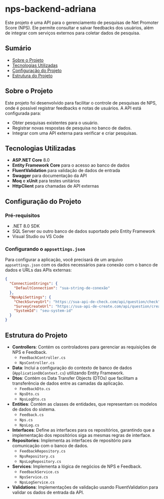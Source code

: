# nps-backend-adriana

Este projeto é uma API para o gerenciamento de pesquisas de Net Promoter Score (NPS). Ele permite consultar e salvar feedbacks dos usuários, além de integrar com serviços externos para coletar dados de pesquisa.

## Sumário

- [Sobre o Projeto](#sobre-o-projeto)
- [Tecnologias Utilizadas](#tecnologias-utilizadas)
- [Configuração do Projeto](#configuração-do-projeto)
- [Estrutura do Projeto](#estrutura-do-projeto)

## Sobre o Projeto

Este projeto foi desenvolvido para facilitar o controle de pesquisas de NPS, onde é possível registrar feedbacks e notas de usuários. A API está configurada para:
- Obter pesquisas existentes para o usuário.
- Registrar novas respostas de pesquisa no banco de dados.
- Integrar com uma API externa para verificar e criar pesquisas.

## Tecnologias Utilizadas

- **ASP.NET Core** 8.0
- **Entity Framework Core** para o acesso ao banco de dados
- **FluentValidation** para validação de dados de entrada
- **Swagger** para documentação da API
- **Moq** e **xUnit** para testes unitários
- **HttpClient** para chamadas de API externas

## Configuração do Projeto

### Pré-requisitos

- .NET 8.0 SDK
- SQL Server ou outro banco de dados suportado pelo Entity Framework
- Visual Studio ou VS Code

### Configurando o `appsettings.json`

Para configurar a aplicação, você precisará de um arquivo `appsettings.json` com os dados necessários para conexão com o banco de dados e URLs das APIs externas:

```json
{
  "ConnectionStrings": {
    "DefaultConnection": "sua-string-de-conexão"
  },
  "NpsApiSettings": {
    "CheckSurveyUrl": "https://sua-api-de-check.com/api/question/check",
    "SurveyCreateUrl": "https://sua-api-de-create.com/api/question/create",
    "SystemId": "seu-system-id"
  }
}
````

## Estrutura do Projeto

- **Controllers**: Contém os controladores para gerenciar as requisições de NPS e Feedback.
  - `FeedbackController.cs`
  - `NpsController.cs`
- **Data**: Inclui a configuração do contexto de banco de dados (`ApplicationDbContext.cs`) utilizando Entity Framework.
- **Dtos**: Contém os Data Transfer Objects (DTOs) que facilitam a transferência de dados entre as camadas da aplicação.
  - `FeedbackDto.cs`
  - `NpsDto.cs`
  - `NpsLogDto.cs`
- **Entities**: Contém as classes de entidades, que representam os modelos de dados do sistema.
  - `Feedback.cs`
  - `Nps.cs`
  - `NpsLog.cs`
- **Interfaces**: Define as interfaces para os repositórios, garantindo que a implementação dos repositórios siga as mesmas regras de interface.
- **Repositories**: Implementa as interfaces de repositório para comunicação com o banco de dados.
  - `FeedbackRepository.cs`
  - `NpsRepository.cs`
  - `NpsLogRepository.cs`
- **Services**: Implementa a lógica de negócios de NPS e Feedback.
  - `FeedbackService.cs`
  - `NpsService.cs`
  - `NpsLogService.cs`
- **Validations**: Implementações de validação usando FluentValidation para validar os dados de entrada da API.
